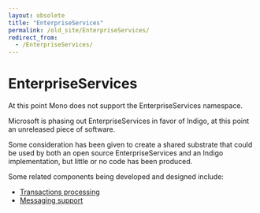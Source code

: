 ```yaml
---
layout: obsolete
title: "EnterpriseServices"
permalink: /old_site/EnterpriseServices/
redirect_from:
  - /EnterpriseServices/
---
```


EnterpriseServices
==================

At this point Mono does not support the EnterpriseServices namespace.

Microsoft is phasing out EnterpriseServices in favor of Indigo, at this point an unreleased piece of software.

Some consideration has been given to create a shared substrate that could be used by both an open source EnterpriseServices and an Indigo implementation, but little or no code has been produced.

Some related components being developed and designed include:

-   [Transactions processing]({{site.github.url}}/old_site/Transactions "Transactions")
-   [Messaging support]({{site.github.url}}/old_site/System.Messaging)



